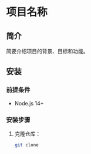 # 项目名称

## 简介
简要介绍项目的背景、目标和功能。

## 安装
### 前提条件
- Node.js 14+

### 安装步骤
1. 克隆仓库：
   ```sh
   git clone 